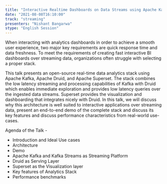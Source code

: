 ```yaml
---
title: "Interactive Realtime Dashboards on Data Streams using Apache Kafka, Druid and Superset"
date: "2021-08-08T16:10:00" 
track: "streaming"
presenters: "Nishant Bangarwa"
stype: "English Session"
---
```

When interacting with analytics dashboards in order to achieve a smooth user experience, two major key requirements are quick response time and data freshness. To meet the requirements of creating fast interactive BI dashboards over streaming data, organizations often struggle with selecting a proper stack.
 

 This talk presents an open-source real-time data analytics stack using Apache Kafka, Apache Druid, and Apache Superset. The stack combines the low latency streaming and processing capabilities of Kafka with Druid which enables immediate exploration and provides low latency queries over the ingested data streams. Superset provides the visualization and dashboarding that integrates nicely with Druid. In this talk, we will discuss why this architecture is well suited to interactive applications over streaming data, present an end-to-end demo of the complete stack and discuss its key features and discuss performance characteristics from real-world use-cases.
 

 Agenda of the Talk - 
 - Introduction and Ideal Use cases
 - Architecture
 - Demo
 - Apache Kafka and Kafka Streams as Streaming Platform
 - Druid as Serving Layer 
 - Superset as the Visualization layer 
 - Key features of Analytics Stack  
 - Performance benchmarks
